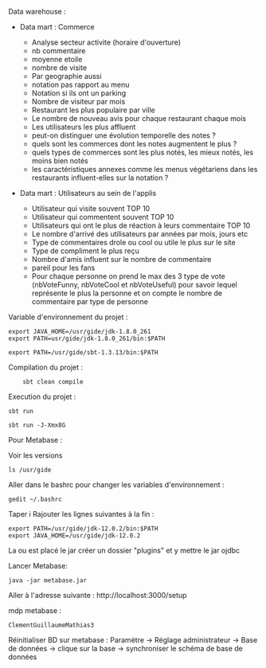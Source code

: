 Data warehouse :

- Data mart : Commerce
  - Analyse secteur activite (horaire d'ouverture)
  - nb commentaire
  - moyenne etoile
  - nombre de visite
  - Par geographie aussi
  - notation pas rapport au menu
  - Notation si ils ont un parking
  - Nombre de visiteur par mois
  - Restaurant les plus populaire par ville
  - Le nombre de nouveau avis pour chaque restaurant chaque mois
  - Les utilisateurs les plus affluent
  - peut-on distinguer une évolution temporelle des notes ?
  - quels sont les commerces dont les notes augmentent le plus ?
  - quels types de commerces sont les plus notés, les mieux notés, les moins bien notés
  - les caractéristiques annexes comme les menus végétariens dans les restaurants influent-elles sur la notation ?



- Data mart : Utilisateurs au sein de l'applis
  - Utilisateur qui visite souvent TOP 10
  - Utilisateur qui commentent souvent TOP 10
  - Utilisateurs qui ont le plus de réaction à leurs commentaire TOP 10
  - Le nombre d'arrivé des utilisateurs par années par mois, jours etc
  - Type de commentaires drole ou cool ou utile le plus sur le site
  - Type de compliment le plus reçu
  - Nombre d'amis influent sur le nombre de commentaire
  - pareil pour les fans
  - Pour chaque personne on prend le max des 3 type de vote (nbVoteFunny, nbVoteCool et nbVoteUseful) pour savoir lequel représente le plus la personne et on compte le nombre de commentaire par type de personne 

Variable d'environnement du projet :
```shell
export JAVA_HOME=/usr/gide/jdk-1.8.0_261
export PATH=usr/gide/jdk-1.8.0_261/bin:$PATH

export PATH=/usr/gide/sbt-1.3.13/bin:$PATH
```


Compilation du projet :
```shell
    sbt clean compile
```

Execution du projet :
```shell
sbt run

sbt run -J-Xmx8G
```


Pour Metabase :

Voir les versions
```shell
ls /usr/gide
```

Aller dans le bashrc pour changer les variables d'environnement :
```shell
gedit ~/.bashrc
```

Taper i
Rajouter les lignes suivantes à la fin :
```shell
export PATH=/usr/gide/jdk-12.0.2/bin:$PATH
export JAVA_HOME=/usr/gide/jdk-12.0.2
```

La ou est placé le jar créer un dossier "plugins" et y mettre le jar ojdbc

Lancer Metabase:
```shell
java -jar metabase.jar
```

Aller à l'adresse suivante :
http://localhost:3000/setup


mdp metabase :
```
ClementGuillaumeMathias3
```


Réinitialiser BD sur metabase : Paramètre -> Réglage administrateur -> Base de données -> clique sur la base -> synchroniser le schéma de base de données 



